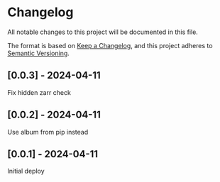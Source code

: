 # Changelog
All notable changes to this project will be documented in this file.

The format is based on [Keep a Changelog](https://keepachangelog.com/en/1.0.0/),
and this project adheres to [Semantic Versioning](https://semver.org/spec/v2.0.0.html).

## [0.0.3] - 2024-04-11
Fix hidden zarr check

## [0.0.2] - 2024-04-11
Use album from pip instead

## [0.0.1] - 2024-04-11
Initial deploy
